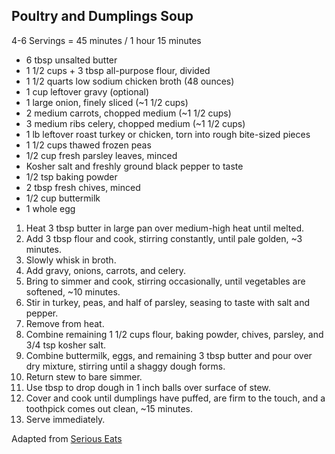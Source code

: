 ## Poultry and Dumplings Soup

4-6 Servings = 45 minutes / 1 hour 15 minutes

* 6 tbsp unsalted butter
* 1 1/2 cups + 3 tbsp all-purpose flour, divided
* 1 1/2 quarts low sodium chicken broth (48 ounces)
* 1 cup leftover gravy (optional)
* 1 large onion, finely sliced (~1 1/2 cups)
* 2 medium carrots, chopped medium (~1 1/2 cups)
* 3 medium ribs celery, chopped medium (~1 1/2 cups)
* 1 lb leftover roast turkey or chicken, torn into rough bite-sized pieces
* 1 1/2 cups thawed frozen peas
* 1/2 cup fresh parsley leaves, minced
* Kosher salt and freshly ground black pepper to taste
* 1/2 tsp baking powder
* 2 tbsp fresh chives, minced
* 1/2 cup buttermilk
* 1 whole egg

1. Heat 3 tbsp butter in large pan over medium-high heat until melted.
2. Add 3 tbsp flour and cook, stirring constantly, until pale golden, ~3 minutes.
3. Slowly whisk in broth.
4. Add gravy, onions, carrots, and celery.
5. Bring to simmer and cook, stirring occasionally, until vegetables are softened, ~10 minutes.
6. Stir in turkey, peas, and half of parsley, seasing to taste with salt and pepper.
7. Remove from heat.
8. Combine remaining 1 1/2 cups flour, baking powder, chives, parsley, and 3/4 tsp kosher salt.
9. Combine buttermilk, eggs, and remaining 3 tbsp butter and pour over dry mixture, stirring until a shaggy dough forms.
10. Return stew to bare simmer.
11. Use tbsp to drop dough in 1 inch balls over surface of stew.
12. Cover and cook until dumplings have puffed, are firm to the touch, and a toothpick comes out clean, ~15 minutes.
13. Serve immediately.

Adapted from [Serious Eats](http://www.seriouseats.com/recipes/2012/11/turkey-n-dumplings-recipe.html)
